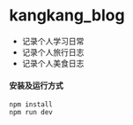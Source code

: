 # kangkang_blog

- 记录个人学习日常
- 记录个人旅行日志
- 记录个人美食日志

#### 安装及运行方式

``` git 
npm install
npm run dev
```